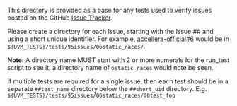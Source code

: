 This directory is provided as a base for any tests used to verify issues posted on the GitHub [Issue Tracker](https://github.com/accellera-official/uvm-core/issues).

Please create a directory for each issue, starting with the issue ## and using a short unique identifier.  For example, [accellera-official#6](https://github.com/accellera-official/uvm-core/issues/6) would be in `${UVM_TESTS}/tests/95issues/06static_races/`.

**Note:** A directory name MUST start with 2 or more numerals for the run_test script to see it, a directory name of `6static_races` would note be seen.

If multiple tests are required for a single issue, then each test should be in a separate `##test_name` directory below the `##short_uid` directory.  E.g. `${UVM_TESTS}/tests/95issues/06static_races/00test_foo`
